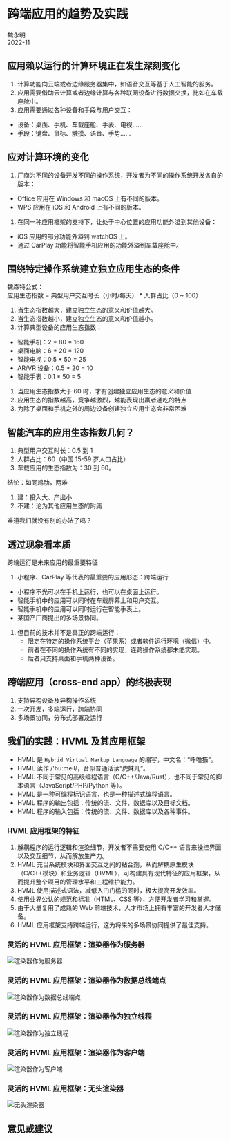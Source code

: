 # 跨端应用的趋势及实践

魏永明  
2022-11

		
## 应用赖以运行的计算环境正在发生深刻变化

1.  计算功能向云端或者边缘服务器集中，如语音交互等基于人工智能的服务。
1.  应用需要借助云计算或者边缘计算与各种联网设备进行数据交换，比如在车载座舱中。
1.  应用需要通过各种设备和手段与用户交互：
   - 设备：桌面、手机、车载座舱、手表、电视……
   - 手段：键盘、鼠标、触摸、语音、手势……

		
## 应对计算环境的变化

1.  厂商为不同的设备开发不同的操作系统，开发者为不同的操作系统开发各自的版本：
   - Office 应用在 Windows 和 macOS 上有不同的版本。
   - WPS 应用在 iOS 和 Android 上有不同的版本。
1.  在同一种应用框架的支持下，让处于中心位置的应用功能外溢到其他设备：
   - iOS 应用的部分功能外溢到 watchOS 上。
   - 通过 CarPlay 功能将智能手机应用的功能外溢到车载座舱中。

		
## 围绕特定操作系统建立独立应用生态的条件

魏森特公式：  
应用生态指数 = 典型用户交互时长（小时/每天） * 人群占比（0 ~ 100）

1.  当生态指数越大，建立独立生态的意义和价值越大。
1.  当生态指数越小，建立独立生态的意义和价值越小。
1.  计算典型设备的应用生态指数：
   - 智能手机：2 * 80 = 160
   - 桌面电脑：6 * 20 = 120
   - 智能电视：0.5 * 50 = 25
   - AR/VR 设备：0.5 * 20 = 10
   - 智能手表：0.1 * 50 = 5
1.  当应用生态指数大于 60 时，才有创建独立应用生态的意义和价值
1.  应用生态的指数越高，竞争越激烈，越能表现出赢者通吃的特点
1.  为除了桌面和手机之外的周边设备创建独立应用生态会非常困难

		
## 智能汽车的应用生态指数几何？

1. 典型用户交互时长：0.5 到 1
1. 人群占比：60（中国 15-59 岁人口占比）
1. 车载应用的生态指数为：30 到 60。

结论：如同鸡肋，两难

1.  建：投入大、产出小
1.  不建：沦为其他应用生态的附庸

		
难道我们就没有别的办法了吗？

		
## 透过现象看本质

跨端运行是未来应用的最重要特征

1.  小程序、CarPlay 等代表的最重要的应用形态：跨端运行
   - 小程序不光可以在手机上运行，也可以在桌面上运行。
   - 智能手机中的应用可以同时在车载屏幕上和用户交互。
   - 智能手机中的应用可以同时运行在智能手表上。
   - 某国产厂商提出的多场景协同。
1. 但目前的技术并不是真正的跨端运行：
   - 限定在特定的操作系统平台（苹果系）或者软件运行环境（微信）中。
   - 前者在不同的操作系统有不同的实现，连跨操作系统都未能实现。
   - 后者只支持桌面和手机两种设备。

		
## 跨端应用（cross-end app）的终极表现

1. 支持异构设备及异构操作系统
1. 一次开发，多端运行，跨端协同
1. 多场景协同，分布式部署及运行

		
## 我们的实践：HVML 及其应用框架

- HVML 是 `Hybrid Virtual Markup Language` 的缩写，中文名：“呼噜猫”。
- HVML 读作 /'huːmeil/，音似普通话读“虎妹儿”。
- HVML 不同于常见的高级编程语言（C/C++/Java/Rust），也不同于常见的脚本语言（JavaScript/PHP/Python 等）。
- HVML 是一种可编程标记语言，也是一种描述式编程语言。
- HVML 程序的输出包括：传统的流、文件、数据库以及目标文档。
- HVML 程序的输入包括：传统的流、文件、数据库以及各种事件。

	
### HVML 应用框架的特征

1. 解耦程序的运行逻辑和渲染细节，开发者不需要使用 C/C++ 语言来操控界面以及交互细节，从而解放生产力。
1. HVML 充当系统模块和界面交互之间的粘合剂，从而解耦原生模块（C/C++模块）和业务逻辑（HVML），可构建具有现代特征的应用框架，从而提升整个项目的管理水平和工程维护能力。
1. HVML 使用描述式语法，减低入门门槛的同时，极大提高开发效率。
1. 使用业界公认的规范和标准（HTML、CSS 等），方便开发者学习和掌握。
1. 由于大量复用了成熟的 Web 前端技术，人才市场上拥有丰富的开发者人才储备。
1. HVML 应用框架支持跨端运行，这为将来的多场景协同提供了最佳支持。

	
### 灵活的 HVML 应用框架：渲染器作为服务器

![渲染器作为服务器](assets/renderer-as-server.svg)

	
### 灵活的 HVML 应用框架：渲染器作为数据总线端点

![渲染器作为数据总线端点](assets/renderer-as-data-bus-endpoint.svg)

	
### 灵活的 HVML 应用框架：渲染器作为独立线程

![渲染器作为独立线程](assets/renderer-as-thread.svg)

	
### 灵活的 HVML 应用框架：渲染器作为客户端

![渲染器作为客户端](assets/renderer-as-client.svg)

	
### 灵活的 HVML 应用框架：无头渲染器

![无头渲染器](assets/renderer-headless.svg)

		
## 意见或建议

